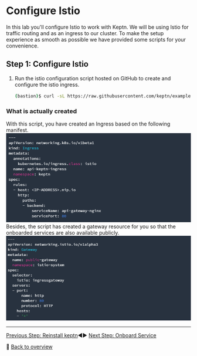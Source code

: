 # Configure Istio

In this lab you'll configure Istio to work with Keptn.
We will be using Istio for traffic routing and as an ingress to our cluster. To make the setup experience as smooth as possible we have provided some scripts for your convenience.

## Step 1: Configure Istio

1. Run the istio configuration script hosted on GitHub to create and configure the istio ingress.

    ```bash
    (bastion)$ curl -sL https://raw.githubusercontent.com/keptn/examples/release-0.7.1/istio-configuration/configure-istio.sh | bash
    ```

### What is actually created

With this script, you have created an Ingress based on the following manifest.
![keptn](./assets/keptningress.png)
Besides, the script has created a gateway resource for you so that the onboarded services are also available publicly.
![keptn](./assets/keptngateway.png)

---

[Previous Step: Reinstall keptn](../01_Reinstall_keptn):arrow_backward::arrow_forward: [Next Step: Onboard Service](../03_Onboard_Service)

:arrow_up_small: [Back to overview](../)
